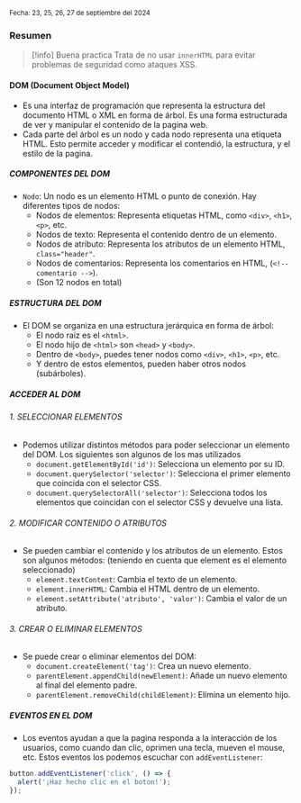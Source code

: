 <sub> Fecha: 23, 25, 26, 27 de septiembre del 2024 </sub>
### Resumen

>[!info]  Buena practica
>Trata de no usar `innerHTML` para evitar problemas de seguridad como ataques XSS. 
#### DOM (Document Object Model)

- Es una interfaz de programación que representa la estructura del documento HTML o XML en forma de árbol. Es una forma estructurada de ver y manipular el contenido de la pagina web.
- Cada parte del árbol es un nodo y cada nodo representa una etiqueta HTML. Esto permite acceder y modificar el contendió, la estructura, y el estilo de la pagina.  
##### COMPONENTES DEL DOM

- `Nodo`: Un nodo es un elemento HTML o punto de conexión. Hay diferentes tipos de nodos:
	- Nodos de elementos: Representa etiquetas HTML, como `<div>`, `<h1>`, `<p>`, etc.
	- Nodos de texto: Representa el contenido dentro de un elemento.
	- Nodos de atributo: Representa los atributos de un elemento HTML, `class="header"`.
	- Nodos de comentarios: Representa los comentarios en HTML, (`<!-- comentario -->`).
	- (Son 12 nodos en total)
##### ESTRUCTURA DEL DOM

- El DOM se organiza en una estructura jerárquica en forma de árbol:
	- El nodo raíz es el `<html>`.
	- El nodo hijo de `<html>` son `<head>` y `<body>`.
	- Dentro de `<body>`, puedes tener nodos como `<div>`, `<h1>`, `<p>`, etc.
	- Y dentro de estos elementos, pueden haber otros nodos (subárboles).
##### ACCEDER AL DOM

###### 1. SELECCIONAR ELEMENTOS

- Podemos utilizar distintos métodos para poder seleccionar un elemento del DOM. Los siguientes son algunos de los mas utilizados
	- `document.getElementById('id')`: Selecciona un elemento por su ID.
	- `document.querySelector('selector')`: Selecciona el primer elemento que coincida con el selector CSS.
	- `document.querySelectorAll('selector')`: Selecciona todos los elementos que coincidan con el selector CSS y devuelve una lista.
###### 2. MODIFICAR CONTENIDO O ATRIBUTOS

- Se pueden cambiar el contenido y los atributos de un elemento. Estos son algunos métodos:
  (teniendo en cuenta que element es el elemento seleccionado)
	- `element.textContent`: Cambia el texto de un elemento.
	- `element.innerHTML`: Cambia el HTML dentro de un elemento.
	- `element.setAttribute('atributo', 'valor')`: Cambia el valor de un atributo.
###### 3. CREAR O ELIMINAR ELEMENTOS

- Se puede crear o eliminar elementos del DOM:
	- `document.createElement('tag')`: Crea un nuevo elemento.
	- `parentElement.appendChild(newElement)`: Añade un nuevo elemento al final del elemento padre.
	- `parentElement.removeChild(childElement)`: Elimina un elemento hijo.
##### EVENTOS EN EL DOM

- Los eventos ayudan a que la pagina responda a la interacción de los usuarios, como cuando dan clic, oprimen una tecla, mueven el mouse, etc. Estos eventos los podemos escuchar con `addEventListener`:

```JavaScript
button.addEventListener('click', () => {
  alert('¡Haz hecho clic en el boton!');
});
```

